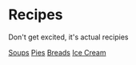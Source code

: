 # Recipes

Don't get excited, it's actual recipies

[Soups](https://github.com/hedenface/recipes/tree/main/soups)
[Pies](https://github.com/hedenface/recipes/tree/main/pies)
[Breads](https://github.com/hedenface/recipes/tree/main/breads)
[Ice Cream](https://github.com/hedenface/recipes/tree/main/ice-cream)
